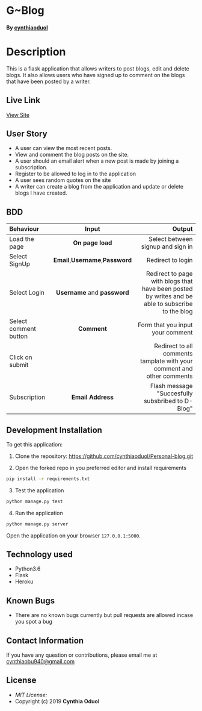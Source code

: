 # G~Blog
#### By [cynthiaoduol](https://github.com/Owiti-Charles)

# Description
This  is a flask application that allows writers to post blogs, edit and delete blogs. It also allows users who have signed up to comment on the blogs that have been posted by a writer.

## Live Link
[View Site]()



## User Story

* A user can view the most recent posts.
* View and comment the blog posts on the site.
* A user should an email alert when a new post is made by joining a subscription.
* Register to be allowed to log in to the application
* A user sees random quotes on the site
* A writer can create a blog from the application and update or delete blogs I have created.

## BDD
| Behaviour | Input | Output |
| :---------------- | :---------------: | ------------------: |
| Load the page | **On page load** | Select between signup and sign in|
| Select SignUp| **Email**,**Username**,**Password** | Redirect to login|
| Select Login | **Username** and **password** | Redirect to page with blogs that have been posted by writes and be able to subscribe to the blog|
| Select comment button | **Comment** | Form that you input your comment|
| Click on submit |  | Redirect to all comments tamplate with your comment and other comments|
|Subscription | **Email Address**| Flash message "Succesfully subsbribed to D-Blog"|





## Development Installation
To get this application:

1. Clone the repository: https://github.com/cynthiaoduol/Personal-blog.git

2. Open the forked repo in you preferred editor and install requirements
  ```bash
  pip install -r requirements.txt
  ```

3. Test the application
  ```bash
  python manage.py test
  ```
4. Run the application
  ```bash
  python manage.py server
  ```
Open the application on your browser `127.0.0.1:5000`.


## Technology used

* Python3.6
* Flask
* Heroku


## Known Bugs
* There are no known bugs currently but pull requests are allowed incase you spot a bug

## Contact Information 

If you have any question or contributions, please email me at cynthiaobu940@gmail.com

## License
* *MIT License:*
* Copyright (c) 2019 **Cynthia Oduol**